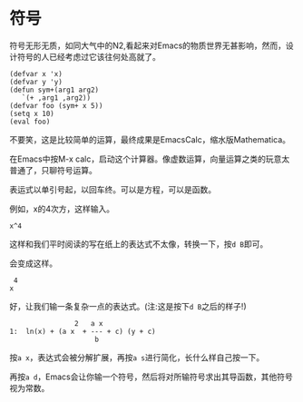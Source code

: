 # 符号

符号无形无质，如同大气中的N2,看起来对Emacs的物质世界无甚影响，然而，设计符号的人已经考虑过它该往何处高就了。

```elisp
(defvar x 'x)
(defvar y 'y)
(defun sym+(arg1 arg2)
   `(+ ,arg1 ,arg2))
(defvar foo (sym+ x 5))
(setq x 10)
(eval foo)
```
不要笑，这是比较简单的运算，最终成果是EmacsCalc，缩水版Mathematica。

在Emacs中按M-x calc，启动这个计算器。像虚数运算，向量运算之类的玩意太普通了，只聊符号运算。

表运式以单引号起，以回车终。可以是方程，可以是函数。

例如，x的4次方，这样输入。

```
x^4
```

这样和我们平时阅读的写在纸上的表达式不太像，转换一下，按`d B`即可。

会变成这样。

```
 4
x
```

好，让我们输一条复杂一点的表达式。(注:这是按下`d B`之后的样子!)

```
                2   a x
1:  ln(x) + (a x  + --- + c) (y + c)
                     b
```

按`a x`，表达式会被分解扩展，再按`a s`进行简化，长什么样自己按一下。

再按`a d`，Emacs会让你输一个符号，然后将对所输符号求出其导函数，其他符号视为常数。

